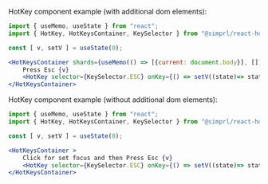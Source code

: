 HotKey component example (with additional dom elements):

```jsx
import { useMemo, useState } from "react";
import { HotKey, HotKeysContainer, KeySelector } from "@simprl/react-hot-keys";

const [ v, setV ] = useState(0);

<HotKeysContainer shards={useMemo(() => [{current: document.body}], [])} >
    Press Esc {v}
    <HotKey selector={KeySelector.ESC} onKey={() => setV((state)=> state + 1)} />
</HotKeysContainer>
```

HotKey component example (without additional dom elements):
```jsx
import { useMemo, useState } from "react";
import { HotKey, HotKeysContainer, KeySelector } from "@simprl/react-hot-keys";

const [ v, setV ] = useState(0);

<HotKeysContainer >
    Click for set focus and then Press Esc {v}
    <HotKey selector={KeySelector.ESC} onKey={() => setV((state)=> state + 1)} />
</HotKeysContainer>
```
